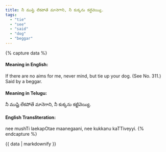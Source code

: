 ```yaml
---
title: నీ ముష్టి లేకపోతే మానెగాని, నీ కుక్కను కట్టివెయ్యి.
tags:
  - "tie"
  - "see"
  - "said"
  - "dog"
  - "beggar"
---
```


{% capture data %}
#### Meaning in English:
If there are no aims for me, never mind, but tie up your dog.
(See No. 311.)
Said by a beggar.

#### Meaning in Telugu:
నీ ముష్టి లేకపోతే మానెగాని, నీ కుక్కను కట్టివెయ్యి.

#### English Transliteration:
nee mushTi laekapOtae maanegaani, nee kukkanu kaTTiveyyi.
{% endcapture %}

{{ data | markdownify }}

